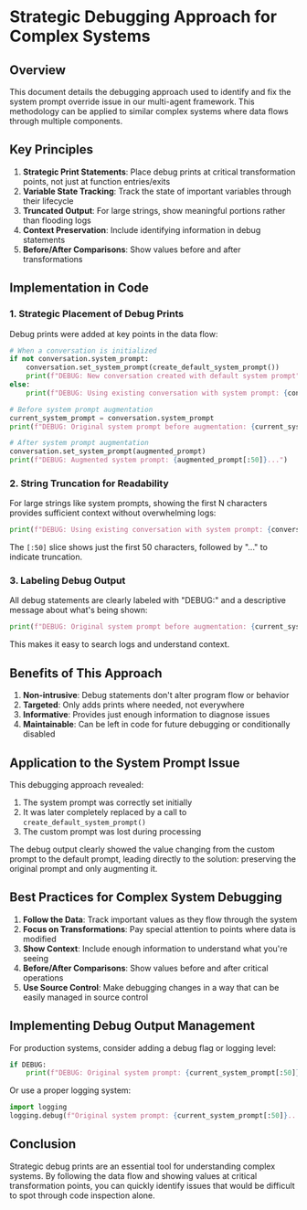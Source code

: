 # Strategic Debugging Approach for Complex Systems

## Overview

This document details the debugging approach used to identify and fix the system prompt override issue in our multi-agent framework. This methodology can be applied to similar complex systems where data flows through multiple components.

## Key Principles

1. **Strategic Print Statements**: Place debug prints at critical transformation points, not just at function entries/exits
2. **Variable State Tracking**: Track the state of important variables through their lifecycle
3. **Truncated Output**: For large strings, show meaningful portions rather than flooding logs
4. **Context Preservation**: Include identifying information in debug statements
5. **Before/After Comparisons**: Show values before and after transformations

## Implementation in Code

### 1. Strategic Placement of Debug Prints

Debug prints were added at key points in the data flow:

```python
# When a conversation is initialized
if not conversation.system_prompt:
    conversation.set_system_prompt(create_default_system_prompt())
    print(f"DEBUG: New conversation created with default system prompt")
else:
    print(f"DEBUG: Using existing conversation with system prompt: {conversation.system_prompt[:50]}...")

# Before system prompt augmentation
current_system_prompt = conversation.system_prompt
print(f"DEBUG: Original system prompt before augmentation: {current_system_prompt[:50]}...")

# After system prompt augmentation
conversation.set_system_prompt(augmented_prompt)
print(f"DEBUG: Augmented system prompt: {augmented_prompt[:50]}...")
```

### 2. String Truncation for Readability

For large strings like system prompts, showing the first N characters provides sufficient context without overwhelming logs:

```python
print(f"DEBUG: Using existing conversation with system prompt: {conversation.system_prompt[:50]}...")
```

The `[:50]` slice shows just the first 50 characters, followed by "..." to indicate truncation.

### 3. Labeling Debug Output

All debug statements are clearly labeled with "DEBUG:" and a descriptive message about what's being shown:

```python
print(f"DEBUG: Original system prompt before augmentation: {current_system_prompt[:50]}...")
```

This makes it easy to search logs and understand context.

## Benefits of This Approach

1. **Non-intrusive**: Debug statements don't alter program flow or behavior
2. **Targeted**: Only adds prints where needed, not everywhere
3. **Informative**: Provides just enough information to diagnose issues
4. **Maintainable**: Can be left in code for future debugging or conditionally disabled

## Application to the System Prompt Issue

This debugging approach revealed:

1. The system prompt was correctly set initially
2. It was later completely replaced by a call to `create_default_system_prompt()`
3. The custom prompt was lost during processing

The debug output clearly showed the value changing from the custom prompt to the default prompt, leading directly to the solution: preserving the original prompt and only augmenting it.

## Best Practices for Complex System Debugging

1. **Follow the Data**: Track important values as they flow through the system
2. **Focus on Transformations**: Pay special attention to points where data is modified
3. **Show Context**: Include enough information to understand what you're seeing
4. **Before/After Comparisons**: Show values before and after critical operations
5. **Use Source Control**: Make debugging changes in a way that can be easily managed in source control

## Implementing Debug Output Management

For production systems, consider adding a debug flag or logging level:

```python
if DEBUG:
    print(f"DEBUG: Original system prompt: {current_system_prompt[:50]}...")
```

Or use a proper logging system:

```python
import logging
logging.debug(f"Original system prompt: {current_system_prompt[:50]}...")
```

## Conclusion

Strategic debug prints are an essential tool for understanding complex systems. By following the data flow and showing values at critical transformation points, you can quickly identify issues that would be difficult to spot through code inspection alone. 